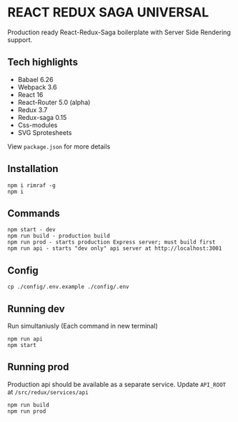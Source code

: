 # REACT REDUX SAGA UNIVERSAL
Production ready React-Redux-Saga boilerplate with Server Side Rendering support.

## Tech highlights
- Babael 6.26
- Webpack 3.6
- React 16
- React-Router 5.0 (alpha)
- Redux 3.7
- Redux-saga 0.15
- Css-modules
- SVG Sprotesheets

View `package.json` for more details

## Installation
```
npm i rimraf -g
npm i
```

## Commands
```
npm start - dev
npm run build - production build
npm run prod - starts production Express server; must build first
npm run api - starts "dev only" api server at http://localhost:3001
```

## Config
```
cp ./config/.env.example ./config/.env
```

## Running dev
Run simultaniusly (Each command in new terminal)
```
npm run api
npm start
```

## Running prod
Production api should be available as a separate service. Update `API_ROOT` at `/src/redux/services/api`
```
npm run build
npm run prod
```
